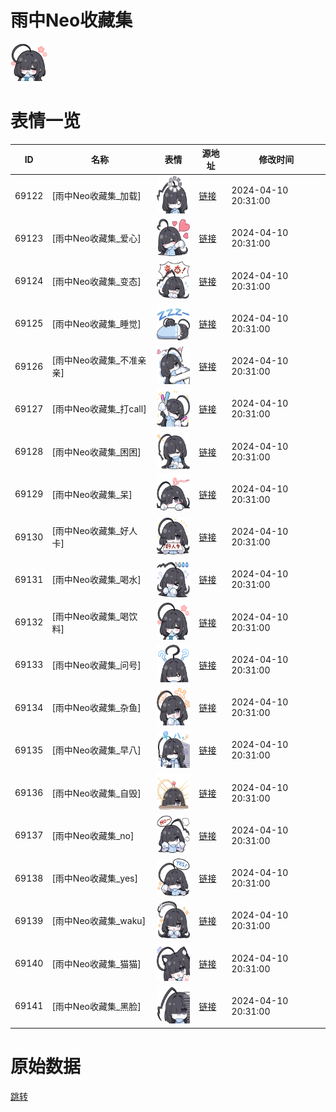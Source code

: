 # 雨中Neo收藏集

<img src="./cover.png" height="60" alt="cover" />

# 表情一览

|ID|名称|表情|源地址|修改时间|
|----|----|----|----|----|
|69122|[雨中Neo收藏集_加载]|<img src="./pic/069122_%5B雨中Neo收藏集_加载%5D.png" height="60" alt="加载"/>|[链接](https://i0.hdslb.com/bfs/garb/524691c3526e6079d377e5caa1b278225ec8f92e.png)|2024-04-10 20:31:00|
|69123|[雨中Neo收藏集_爱心]|<img src="./pic/069123_%5B雨中Neo收藏集_爱心%5D.png" height="60" alt="爱心"/>|[链接](https://i0.hdslb.com/bfs/garb/a1ed0933b9d16d3f42f8dd98ff27f85d30ac9c9c.png)|2024-04-10 20:31:00|
|69124|[雨中Neo收藏集_变态]|<img src="./pic/069124_%5B雨中Neo收藏集_变态%5D.png" height="60" alt="变态"/>|[链接](https://i0.hdslb.com/bfs/garb/552d8a276fb96bc1b814c0d4f1c5518247f59fea.png)|2024-04-10 20:31:00|
|69125|[雨中Neo收藏集_睡觉]|<img src="./pic/069125_%5B雨中Neo收藏集_睡觉%5D.png" height="60" alt="睡觉"/>|[链接](https://i0.hdslb.com/bfs/garb/87996b44cecc70370cb33ad1e793884c15a44284.png)|2024-04-10 20:31:00|
|69126|[雨中Neo收藏集_不准亲亲]|<img src="./pic/069126_%5B雨中Neo收藏集_不准亲亲%5D.png" height="60" alt="不准亲亲"/>|[链接](https://i0.hdslb.com/bfs/garb/0c9c353cafb801df1ed7daccd17a32aa04f10caa.png)|2024-04-10 20:31:00|
|69127|[雨中Neo收藏集_打call]|<img src="./pic/069127_%5B雨中Neo收藏集_打call%5D.png" height="60" alt="打call"/>|[链接](https://i0.hdslb.com/bfs/garb/d55fa339f28f5ff84a7f93c5aaaf650759d195d9.png)|2024-04-10 20:31:00|
|69128|[雨中Neo收藏集_困困]|<img src="./pic/069128_%5B雨中Neo收藏集_困困%5D.png" height="60" alt="困困"/>|[链接](https://i0.hdslb.com/bfs/garb/73e858fc96b53619fb02a6ba0afc5d4612320f0b.png)|2024-04-10 20:31:00|
|69129|[雨中Neo收藏集_呆]|<img src="./pic/069129_%5B雨中Neo收藏集_呆%5D.png" height="60" alt="呆"/>|[链接](https://i0.hdslb.com/bfs/garb/023ca3e1b4fd4b8762e60c12b8073c52bc2c4509.png)|2024-04-10 20:31:00|
|69130|[雨中Neo收藏集_好人卡]|<img src="./pic/069130_%5B雨中Neo收藏集_好人卡%5D.png" height="60" alt="好人卡"/>|[链接](https://i0.hdslb.com/bfs/garb/3be6d930f5ff3e9c78ff82263dae1e8b3f1ea52c.png)|2024-04-10 20:31:00|
|69131|[雨中Neo收藏集_喝水]|<img src="./pic/069131_%5B雨中Neo收藏集_喝水%5D.png" height="60" alt="喝水"/>|[链接](https://i0.hdslb.com/bfs/garb/86ea47d9d15419fa566e1ef54b1edc6f3a0411dc.png)|2024-04-10 20:31:00|
|69132|[雨中Neo收藏集_喝饮料]|<img src="./pic/069132_%5B雨中Neo收藏集_喝饮料%5D.png" height="60" alt="喝饮料"/>|[链接](https://i0.hdslb.com/bfs/garb/ea2976ce4a2ea1f1575402f94291afdf7ec00b55.png)|2024-04-10 20:31:00|
|69133|[雨中Neo收藏集_问号]|<img src="./pic/069133_%5B雨中Neo收藏集_问号%5D.png" height="60" alt="问号"/>|[链接](https://i0.hdslb.com/bfs/garb/cbe7a9ed8a1824fada52806aff14c18b8a4cca8e.png)|2024-04-10 20:31:00|
|69134|[雨中Neo收藏集_杂鱼]|<img src="./pic/069134_%5B雨中Neo收藏集_杂鱼%5D.png" height="60" alt="杂鱼"/>|[链接](https://i0.hdslb.com/bfs/garb/a7d908a7f4627ae646c8da3fb94e836899f83951.png)|2024-04-10 20:31:00|
|69135|[雨中Neo收藏集_早八]|<img src="./pic/069135_%5B雨中Neo收藏集_早八%5D.png" height="60" alt="早八"/>|[链接](https://i0.hdslb.com/bfs/garb/40327e064989797e9de0967ae7148d253ce536b5.png)|2024-04-10 20:31:00|
|69136|[雨中Neo收藏集_自毁]|<img src="./pic/069136_%5B雨中Neo收藏集_自毁%5D.png" height="60" alt="自毁"/>|[链接](https://i0.hdslb.com/bfs/garb/81f75d09639fb60bd3af1a60c72a14e99e18ba74.png)|2024-04-10 20:31:00|
|69137|[雨中Neo收藏集_no]|<img src="./pic/069137_%5B雨中Neo收藏集_no%5D.png" height="60" alt="no"/>|[链接](https://i0.hdslb.com/bfs/garb/3acf68f40f0430553c10932fd9eadb63771e3bff.png)|2024-04-10 20:31:00|
|69138|[雨中Neo收藏集_yes]|<img src="./pic/069138_%5B雨中Neo收藏集_yes%5D.png" height="60" alt="yes"/>|[链接](https://i0.hdslb.com/bfs/garb/9ff2f79ead4a0423f305048b2f6ac71014e493da.png)|2024-04-10 20:31:00|
|69139|[雨中Neo收藏集_waku]|<img src="./pic/069139_%5B雨中Neo收藏集_waku%5D.png" height="60" alt="waku"/>|[链接](https://i0.hdslb.com/bfs/garb/0ac1fcdb16595b9cec45d2d4e79089596ff58d43.png)|2024-04-10 20:31:00|
|69140|[雨中Neo收藏集_猫猫]|<img src="./pic/069140_%5B雨中Neo收藏集_猫猫%5D.png" height="60" alt="猫猫"/>|[链接](https://i0.hdslb.com/bfs/garb/7d84ed833df5f83e236a83492c130d8577f90049.png)|2024-04-10 20:31:00|
|69141|[雨中Neo收藏集_黑脸]|<img src="./pic/069141_%5B雨中Neo收藏集_黑脸%5D.png" height="60" alt="黑脸"/>|[链接](https://i0.hdslb.com/bfs/garb/7e1b3c5a24764dc9eaa8e48f5c2d15a424cdaf9a.png)|2024-04-10 20:31:00|

# 原始数据

[跳转](./raw.json)

